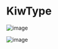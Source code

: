 # KiwType

![image](https://github.com/user-attachments/assets/0eeb1155-8878-445e-8db1-21b695539469)

![image](https://github.com/user-attachments/assets/61b06347-c5e3-4bed-baef-fdab83a63484)
